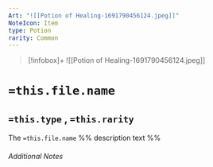 ```yaml
---
Art: "![[Potion of Healing-1691790456124.jpeg]]"
NoteIcon: Item
type: Potion
rarity: Common
---
```


> [!infobox]+
> ![[Potion of Healing-1691790456124.jpeg]]

# `=this.file.name`
## `=this.type` , `=this.rarity`

The `=this.file.name` %% description text %%

###### Additional Notes